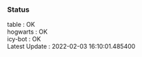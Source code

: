 ### Status


table : OK  
hogwarts : OK  
icy-bot : OK  
Latest Update : 2022-02-03 16:10:01.485400
